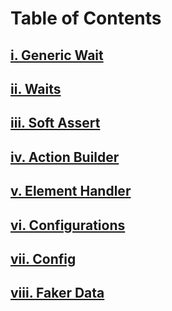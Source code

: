 # Table of Contents

## [i. Generic Wait](Generic-Waits.md)

## [ii. Waits](Waits.md)

## [iii. Soft Assert](Soft-Asserts.md)

## [iv. Action Builder](Action-Builder.md)

## [v. Element Handler](Element-Handler.md)

## [vi. Configurations](Configuration.md)

## [vii. Config](Config.md)

## [viii. Faker Data](FakerData.md)